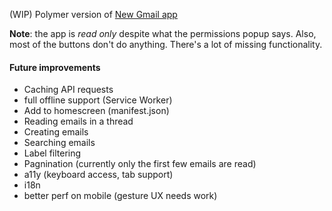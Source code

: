 (WIP) Polymer version of [New Gmail app](http://gmailblog.blogspot.com/2014/11/a-more-modern-gmail-app-for-android.html)

**Note**: the app is *read only* despite what the permissions popup says. Also, most of the buttons don't do anything. There's a lot of missing functionality.

#### Future improvements

- Caching API requests
- full offline support (Service Worker)
- Add to homescreen (manifest.json)
- Reading emails in a thread
- Creating emails
- Searching emails
- Label filtering
- Pagnination (currently only the first few emails are read)
- a11y (keyboard access, tab support)
- i18n
- better perf on mobile (gesture UX needs work)
